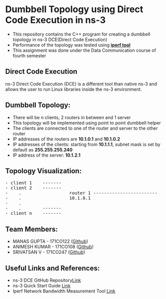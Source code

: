 # Dumbbell Topology using Direct Code Execution in ns-3
- This repository contains the C++ program for creating a dumbbell topology in ns-3 DCE(Direct Code Execution)
- Performance of the topology was tested using [**iperf tool**](https://iperf.fr/)
- This assignment was done under the Data Communication course of fourth semester

## Direct Code Execution
ns-3 Direct Code Execution (DCE) is a different tool than native ns-3 and allows the user to run Linux libraries inside the ns-3 environment.

## Dumbbell Topology:
- There will be n clients, 2 routers in between and 1 server 
- This topology will be implemented using point to point dumbbell helper
- The clients are connected to one of the router and server to the other router
- IP addresses of the routers are **10.1.0.1** and **10.1.0.2**
- IP addresses of the clients: starting from **10.1.1.1**, subnet mask is set by default as **255.255.255.240**
- IP address of the server: **10.1.2.1**

## Topology Visualization:
<pre>
- client 1    -------
- client 2    -------
-    .                  router 1 ------------------------   router 2-----------   server 1 
-    .                  10.1.0.1                            10.1.0.2              10.1.2.1
-    . 
-    .        -------           
- client n    -------
</pre>

## Team Members:
- MANAS GUPTA - 171CO122 ([Github](https://github.com/manas11))
- ANIMESH KUMAR - 171CO108 ([Github](https://github.com/animeshk08))
- SRIVATSAN V - 171CO247 ([Github](https://github.com/SrivatsanV))


## Useful Links and References:
- ns-3 DCE GitHub Repository[Link](https://github.com/direct-code-execution/ns-3-dce)
- ns-3 Quick Start Guide [Link](https://www.nsnam.org/docs/dce/manual/html/getting-started.html)
- Iperf Network Bandwidth Measurement Tool [Link](https://iperf.fr/)
